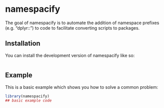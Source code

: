 
<!-- README.md is generated from README.Rmd. Please edit that file -->

# namespacify

<!-- badges: start -->
<!-- badges: end -->

The goal of namespacify is to automate the addition of namespace
prefixes (e.g. “dplyr::”) to code to facilitate converting scripts to
packages.

## Installation

You can install the development version of namespacify like so:

``` r
```

## Example

This is a basic example which shows you how to solve a common problem:

``` r
library(namespacify)
## basic example code
```
